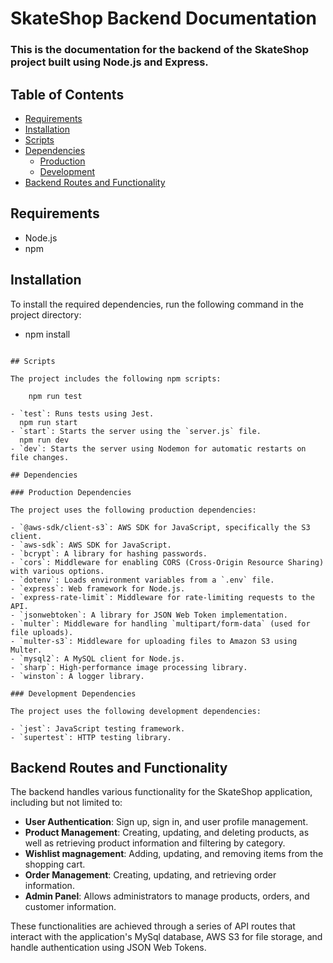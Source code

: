 # SkateShop Backend Documentation

### This is the documentation for the backend of the SkateShop project built using Node.js and Express.

## Table of Contents

- [Requirements](#requirements)
- [Installation](#installation)
- [Scripts](#scripts)
- [Dependencies](#dependencies)
  - [Production](#production-dependencies)
  - [Development](#development-dependencies)
- [Backend Routes and Functionality](#backend-routes-and-functionality)

## Requirements

- Node.js
- npm

## Installation

To install the required dependencies, run the following command in the project directory:

- npm install

```

## Scripts

The project includes the following npm scripts:

    npm run test

- `test`: Runs tests using Jest.
  npm run start
- `start`: Starts the server using the `server.js` file.
  npm run dev
- `dev`: Starts the server using Nodemon for automatic restarts on file changes.

## Dependencies

### Production Dependencies

The project uses the following production dependencies:

- `@aws-sdk/client-s3`: AWS SDK for JavaScript, specifically the S3 client.
- `aws-sdk`: AWS SDK for JavaScript.
- `bcrypt`: A library for hashing passwords.
- `cors`: Middleware for enabling CORS (Cross-Origin Resource Sharing) with various options.
- `dotenv`: Loads environment variables from a `.env` file.
- `express`: Web framework for Node.js.
- `express-rate-limit`: Middleware for rate-limiting requests to the API.
- `jsonwebtoken`: A library for JSON Web Token implementation.
- `multer`: Middleware for handling `multipart/form-data` (used for file uploads).
- `multer-s3`: Middleware for uploading files to Amazon S3 using Multer.
- `mysql2`: A MySQL client for Node.js.
- `sharp`: High-performance image processing library.
- `winston`: A logger library.

### Development Dependencies

The project uses the following development dependencies:

- `jest`: JavaScript testing framework.
- `supertest`: HTTP testing library.
```

## Backend Routes and Functionality

The backend handles various functionality for the SkateShop application, including but not limited to:

- **User Authentication**: Sign up, sign in, and user profile management.
- **Product Management**: Creating, updating, and deleting products, as well as retrieving product information and filtering by category.
- **Wishlist magnagement**: Adding, updating, and removing items from the shopping cart.
- **Order Management**: Creating, updating, and retrieving order information.
- **Admin Panel**: Allows administrators to manage products, orders, and customer information.

These functionalities are achieved through a series of API routes that interact with the application's MySql database, AWS S3 for file storage, and handle authentication using JSON Web Tokens.
